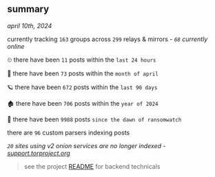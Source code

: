 
## summary
_april 10th, 2024_

currently tracking `163` groups across `299` relays & mirrors - _`68` currently online_

⏲ there have been `11` posts within the `last 24 hours`

🦈 there have been `73` posts within the `month of april`

🪐 there have been `672` posts within the `last 90 days`

🏚 there have been `706` posts within the `year of 2024`

🦕 there have been `9988` posts `since the dawn of ransomwatch`

there are `96` custom parsers indexing posts

_`20` sites using v2 onion services are no longer indexed - [support.torproject.org](https://support.torproject.org/onionservices/v2-deprecation/)_

> see the project [README](https://github.com/joshhighet/ransomwatch#ransomwatch--) for backend technicals

